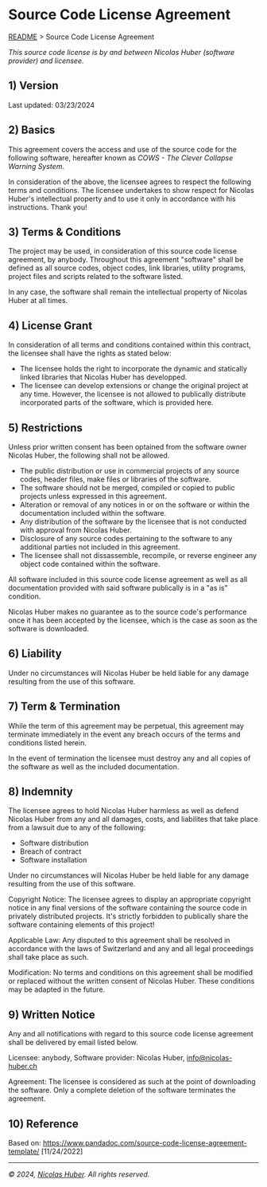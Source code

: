 # Source Code License Agreement

[README](/README.md) > Source Code License Agreement

_This source code license is by and between Nicolas Huber (software provider) and licensee._

## 1) Version

Last updated: 03/23/2024

## 2) Basics

This agreement covers the access and use of the source code for the following software, hereafter known as _COWS - The Clever Collapse Warning System_.

In consideration of the above, the licensee agrees to respect the following terms and conditions. The licensee undertakes to show respect for Nicolas Huber's intellectual property and to use it only in accordance with his instructions. Thank you!

## 3) Terms & Conditions

The project may be used, in consideration of this source code license agreement, by anybody. Throughout this agreement "software" shall be defined as all source codes, object codes, link libraries, utility programs, project files and scripts related to the software listed.

In any case, the software shall remain the intellectual property of Nicolas Huber at all times.

## 4) License Grant

In consideration of all terms and conditions contained within this contract, the licensee shall have the rights as stated below:

* The licensee holds the right to incorporate the dynamic and statically linked libraries that Nicolas Huber has developped.
* The licensee can develop extensions or change the original project at any time. However, the licensee is not allowed to publically distribute incorporated parts of the software, which is provided here.

## 5) Restrictions

Unless prior written consent has been optained from the software owner Nicolas Huber, the following shall not be allowed.

* The public distribution or use in commercial projects of any source codes, header files, make files or libraries of the software.
* The software should not be merged, compiled or copied to public projects unless expressed in this agreement.
* Alteration or removal of any notices in or on the software or within the documentation included within the software.
* Any distribution of the software by the licensee that is not conducted with approval from Nicolas Huber.
* Disclosure of any source codes pertaining to the software to any additional parties not included in this agreement.
* The licensee shall not dissassemble, recompile, or reverse engineer any object code contained within the software.

All software included in this source code license agreement as well as all documentation provided with said software publically is in a "as is" condition.

Nicolas Huber makes no guarantee as to the source code's performance once it has been accepted by the licensee, which is the case as soon as the software is downloaded.

## 6) Liability

Under no circumstances will Nicolas Huber be held liable for any damage resulting from the use of this software.

## 7) Term & Termination

While the term of this agreement may be perpetual, this agreement may terminate immediately in the event any breach occurs of the terms and conditions listed herein.

In the event of termination the licensee must destroy any and all copies of the software as well as the included documentation.

## 8) Indemnity

The licensee agrees to hold Nicolas Huber harmless as well as defend Nicolas Huber from any and all damages, costs, and liabilites that take place from a lawsuit due to any of the following:

* Software distribution
* Breach of contract
* Software installation

Under no circumstances will Nicolas Huber be held liable for any damage resulting from the use of this software.

Copyright Notice: The licensee agrees to display an appropriate copyright notice in any final versions of the software containing the source code in privately distributed projects. It's strictly forbidden to publically share the software containing elements of this project!

Applicable Law: Any disputed to this agreement shall be resolved in accordance with the laws of Switzerland and any and all legal proceedings shall take place as such.

Modification: No terms and conditions on this agreement shall be modified or replaced without the written consent of Nicolas Huber. These conditions may be adapted in the future.

## 9) Written Notice

Any and all notifications with regard to this source code license agreement shall be delivered by email listed below.

Licensee: anybody, Software provider: Nicolas Huber, info@nicolas-huber.ch

Agreement: The licensee is considered as such at the point of downloading the software. Only a complete deletion of the software terminates the agreement.

## 10) Reference

Based on: https://www.pandadoc.com/source-code-license-agreement-template/ [11/24/2022]

------

_© 2024, [Nicolas Huber](https://nicolas-huber.ch). All rights reserved._
